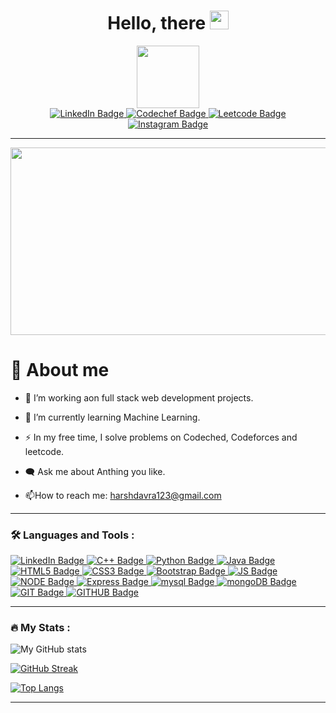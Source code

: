 

<!--
**regnROK/regnROK** is a ✨ _special_ ✨ repository because its `README.md` (this file) appears on your GitHub profile.

Here are some ideas to get you started:

- 🔭 I’m currently working on ...
- 🌱 I’m currently learning ...
- 👯 I’m looking to collaborate on ...
- 🤔 I’m looking for help with ...
- 💬 Ask me about ...
- 📫 How to reach me: ...
- 😄 Pronouns: ...
- ⚡ Fun fact: ...
-->
<div id="header" align="center">
  <h1>
Hello, there
<img src="https://media.giphy.com/media/hvRJCLFzcasrR4ia7z/giphy.gif" width="30px"/>
</h1>
  <img src="https://media.giphy.com/media/M9gbBd9nbDrOTu1Mqx/giphy.gif" width="100"/>
</div>

<div id="badges" align="center">
  <a href="https://www.linkedin.com/in/harsh-davra">
    <img src="https://img.shields.io/badge/LinkedIn-blue?style=for-the-badge&logo=linkedin&logoColor=white" alt="LinkedIn Badge"/>
  </a>
  <a href="https://www.codechef.com/users/harsh_1424L">
    <img src="https://img.shields.io/badge/Codechef-%23B92B27.svg?&style=for-the-badge&logo=Codechef&logoColor=white" alt="Codechef Badge"/>
  </a>
<a href="https://leetcode.com/regnROK/">
    <img src="https://img.shields.io/badge/-LeetCode-FFA116?style=for-the-badge&logo=LeetCode&logoColor=black" alt="Leetcode Badge"/>
</a>
<a href="https://www.instagram.com/harshdavra9/">
    <img src="https://img.shields.io/badge/Instagram-E4405F?style=for-the-badge&logo=instagram&logoColor=white" alt="Instagram Badge"/>
  </a>
</div>


<div align="center">
<img src="https://komarev.com/ghpvc/?username=regnROM&style=flat-square&color=blue" alt=""/>
</div>

---


<div align="center">
  <img src="https://media.giphy.com/media/v1.Y2lkPTc5MGI3NjExdG85Mng2dzg3eDQ3OWpweWtvdXJ5d2RqaGo0NmtudDd2ZXJ3YXJnOSZlcD12MV9pbnRlcm5hbF9naWZfYnlfaWQmY3Q9Zw/0lGd2OXXHe4tFhb7Wh/giphy.gif" width="600" height="300"/>
</div>

 <h1>
💫 About me
</h1>

- :telescope: I’m working aon full stack web development projects.

- :seedling: I’m currently learning Machine Learning.

- :zap: In my free time, I solve problems on Codeched, Codeforces and leetcode.

- :left_speech_bubble: Ask me about Anthing you like.

- :mailbox:How to reach me: harshdavra123@gmail.com

---

### :hammer_and_wrench: Languages and Tools :

<div>
	<a href="https://www.cprogramming.com/">
    <img src="https://img.shields.io/badge/C-00599C?style=for-the-badge&logo=c&logoColor=white" alt="LinkedIn Badge"/>
  </a>
  <a href="https://cplusplus.com/">
    <img src="https://img.shields.io/badge/C%2B%2B-00599C?style=for-the-badge&logo=c%2B%2B&logoColor=white" alt="C++ Badge"/>
  </a>
  <a href="https://www.python.org/">
    <img src="https://camo.githubusercontent.com/8493724296b95ab452d2d802a9601617c551170cf46533f14f00949c22fe5a96/68747470733a2f2f696d672e736869656c64732e696f2f62616467652f2d507974686f6e2d626c61636b3f7374796c653d666f722d7468652d6261646765266c6f676f3d507974686f6e" alt="Python Badge"/>
  </a>
  <a href="https://www.java.com/en/">
    <img src="https://camo.githubusercontent.com/6cbecd63a9a8f83ee186885c446938820ffa8304942a284ee6e1e2acb2bfd822/68747470733a2f2f696d672e736869656c64732e696f2f62616467652f6a6176612d2532334544384230302e7376673f7374796c653d666f722d7468652d6261646765266c6f676f3d6a617661266c6f676f436f6c6f723d7768697465" alt="Java Badge"/>
  </a>
  <a href="https://www.w3schools.com/html/">
    <img src="https://img.shields.io/badge/HTML5-E34F26?style=for-the-badge&logo=html5&logoColor=white" alt="HTML5 Badge"/>
  </a>
  <a href="https://www.w3schools.com/css/">
    <img src="https://img.shields.io/badge/CSS3-1572B6?style=for-the-badge&logo=css3&logoColor=white" alt="CSS3 Badge"/>
  </a>
  <a href="https://getbootstrap.com/">
    <img src="https://camo.githubusercontent.com/4ec8599a6c44b0dbb80f8d6e2dd532e9fb45c85d67d2b78ea63566d241e89cba/68747470733a2f2f696d672e736869656c64732e696f2f62616467652f2d426f6f7473747261702d3536334437433f7374796c653d666f722d7468652d6261646765266c6f676f3d626f6f747374726170" alt="Bootstrap Badge"/>
  </a>
  <a href="https://www.javascript.com/">
    <img src="https://img.shields.io/badge/JavaScript-323330?style=for-the-badge&logo=javascript&logoColor=F7DF1E" alt="JS Badge"/>
  </a>
  <a href="https://nodejs.org/en">
    <img src="https://img.shields.io/badge/Node.js-339933?style=for-the-badge&logo=nodedotjs&logoColor=white" alt="NODE Badge"/>
  </a>
  <a href="https://expressjs.com/">
    <img src="https://img.shields.io/badge/Express.js-000000?style=for-the-badge&logo=express&logoColor=white" alt="Express Badge"/>
  </a>
  <a href="https://www.mysql.com/">
    <img src="https://img.shields.io/badge/MySQL-005C84?style=for-the-badge&logo=mysql&logoColor=white" alt="mysql Badge"/>
  </a>
  <a href="https://www.mongodb.com/">
    <img src="https://img.shields.io/badge/MongoDB-4EA94B?style=for-the-badge&logo=mongodb&logoColor=white" alt="mongoDB Badge"/>
  </a>
  <a href="https://git-scm.com/">
    <img src="https://camo.githubusercontent.com/d5e222f37b91cf39143d6ed867b049fed4f621256765b33620103bf99a05d1f5/68747470733a2f2f696d672e736869656c64732e696f2f62616467652f2d4769742d626c61636b3f7374796c653d666f722d7468652d6261646765266c6f676f3d676974" alt="GIT Badge"/>
  </a>
  <a href="https://github.com/">
    <img src="https://img.shields.io/badge/GitHub-100000?style=for-the-badge&logo=github&logoColor=white" alt="GITHUB Badge"/>
  </a>
</div>

---


### :fire: My Stats :

![My GitHub stats](https://github-readme-stats.vercel.app/api?username=regnROK&show_icons=true&theme=github_dark)


[![GitHub Streak](http://github-readme-streak-stats.herokuapp.com?user=regnROK&theme=dark&background=000000)](https://git.io/streak-stats)


[![Top Langs](https://github-readme-stats.vercel.app/api/top-langs/?username=regnROK&layout=compact&theme=vision-friendly-dark)](https://github.com/anuraghazra/github-readme-stats)

---


